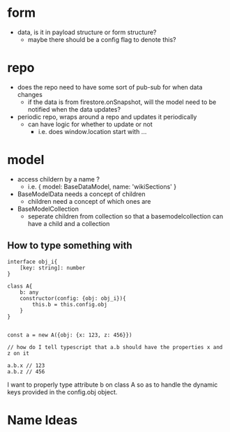# form
- data, is it in payload structure or form structure?
    - maybe there should be a config flag to denote this?

# repo
- does the repo need to have some sort of pub-sub for when data changes
    - if the data is from firestore.onSnapshot, will the model need to be notified when the data updates?
- periodic repo, wraps around a repo and updates it periodically
    - can have logic for whether to update or not
        - i.e. does window.location start with ...
    

# model
- access childern by a name ?
    - i.e. {
        model: BaseDataModel,
        name: 'wikiSections'
    }
- BaseModelData needs a concept of children 
    - children need a concept of which ones are 
- BaseModelCollection
    - seperate children from collection so that a basemodelcollection can have a child and a collection

## How to type something with 

```
interface obj_i{
    [key: string]: number
}

class A{
    b: any
    constructor(config: {obj: obj_i}){
        this.b = this.config.obj
    }
}


const a = new A({obj: {x: 123, z: 456}})

// how do I tell typescript that a.b should have the properties x and z on it

a.b.x // 123
a.b.z // 456
```

I want to properly type attribute b on class A so as to handle the dynamic keys provided in the config.obj object.

# Name Ideas
